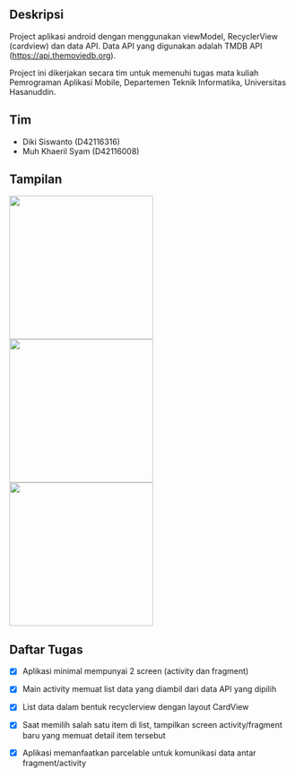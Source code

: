 ## Deskripsi

Project aplikasi android dengan menggunakan viewModel, RecyclerView (cardview) dan data API. Data API yang digunakan adalah TMDB API (https://api.themoviedb.org).

Project ini dikerjakan secara tim untuk memenuhi tugas mata kuliah Pemrograman Aplikasi Mobile, Departemen Teknik Informatika, Universitas Hasanuddin.

## Tim

* Diki Siswanto (D42116316)
* Muh Khaeril Syam (D42116008)

## Tampilan

<img src="https://i.ibb.co/F8MXDV5/Screenshot-1558306866.png" width="256px">

<img src="https://i.ibb.co/TY5TJCJ/Screenshot-1558306890.png" width="256px">

<img src="https://i.ibb.co/rv26ByZ/Screenshot-1558306898.png" width="256px">


## Daftar Tugas

- [x] Aplikasi minimal mempunyai 2 screen (activity dan fragment)

- [x] Main activity memuat list data yang diambil dari data API yang dipilih

- [x] List data dalam bentuk recyclerview dengan layout CardView

- [x] Saat memilih salah satu item di list, tampilkan screen activity/fragment baru yang memuat detail item tersebut

- [x] Aplikasi memanfaatkan parcelable untuk komunikasi data antar fragment/activity
